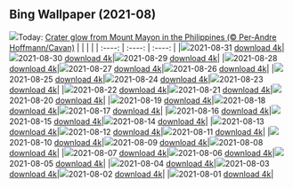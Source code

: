 ## Bing Wallpaper (2021-08)
![](https://www.bing.com/th?id=OHR.MayonVolcano_EN-US2517637729_UHD.jpg&w=1000)Today: [Crater glow from Mount Mayon in the Philippines (© Per-Andre Hoffmann/Cavan)](https://www.bing.com/th?id=OHR.MayonVolcano_EN-US2517637729_UHD.jpg)
|      |      |      |
| :----: | :----: | :----: |
|![](https://www.bing.com/th?id=OHR.MayonVolcano_EN-US2517637729_UHD.jpg&pid=hp&w=384&h=216&rs=1&c=4)2021-08-31 [download 4k](https://www.bing.com/th?id=OHR.MayonVolcano_EN-US2517637729_UHD.jpg)|![](https://www.bing.com/th?id=OHR.Ruskeala_EN-US2421855092_UHD.jpg&pid=hp&w=384&h=216&rs=1&c=4)2021-08-30 [download 4k](https://www.bing.com/th?id=OHR.Ruskeala_EN-US2421855092_UHD.jpg)|![](https://www.bing.com/th?id=OHR.Mpumalanga_EN-US2361653913_UHD.jpg&pid=hp&w=384&h=216&rs=1&c=4)2021-08-29 [download 4k](https://www.bing.com/th?id=OHR.Mpumalanga_EN-US2361653913_UHD.jpg)|
|![](https://www.bing.com/th?id=OHR.FlintstoneHouse_EN-US2289408745_UHD.jpg&pid=hp&w=384&h=216&rs=1&c=4)2021-08-28 [download 4k](https://www.bing.com/th?id=OHR.FlintstoneHouse_EN-US2289408745_UHD.jpg)|![](https://www.bing.com/th?id=OHR.SeaSwallow_EN-US1134590280_UHD.jpg&pid=hp&w=384&h=216&rs=1&c=4)2021-08-27 [download 4k](https://www.bing.com/th?id=OHR.SeaSwallow_EN-US1134590280_UHD.jpg)|![](https://www.bing.com/th?id=OHR.WalhallaOverlook_EN-US3794328028_UHD.jpg&pid=hp&w=384&h=216&rs=1&c=4)2021-08-26 [download 4k](https://www.bing.com/th?id=OHR.WalhallaOverlook_EN-US3794328028_UHD.jpg)|
|![](https://www.bing.com/th?id=OHR.HippieTown_EN-US1026712176_UHD.jpg&pid=hp&w=384&h=216&rs=1&c=4)2021-08-25 [download 4k](https://www.bing.com/th?id=OHR.HippieTown_EN-US1026712176_UHD.jpg)|![](https://www.bing.com/th?id=OHR.LittleBlueHeron_EN-US0980028207_UHD.jpg&pid=hp&w=384&h=216&rs=1&c=4)2021-08-24 [download 4k](https://www.bing.com/th?id=OHR.LittleBlueHeron_EN-US0980028207_UHD.jpg)|![](https://www.bing.com/th?id=OHR.OlympicCoast_EN-US0864284151_UHD.jpg&pid=hp&w=384&h=216&rs=1&c=4)2021-08-23 [download 4k](https://www.bing.com/th?id=OHR.OlympicCoast_EN-US0864284151_UHD.jpg)|
|![](https://www.bing.com/th?id=OHR.PetitMinou_EN-US0740676794_UHD.jpg&pid=hp&w=384&h=216&rs=1&c=4)2021-08-22 [download 4k](https://www.bing.com/th?id=OHR.PetitMinou_EN-US0740676794_UHD.jpg)|![](https://www.bing.com/th?id=OHR.EmptyQuarter_EN-US0636903975_UHD.jpg&pid=hp&w=384&h=216&rs=1&c=4)2021-08-21 [download 4k](https://www.bing.com/th?id=OHR.EmptyQuarter_EN-US0636903975_UHD.jpg)|![](https://www.bing.com/th?id=OHR.GiantManta_EN-US0573503252_UHD.jpg&pid=hp&w=384&h=216&rs=1&c=4)2021-08-20 [download 4k](https://www.bing.com/th?id=OHR.GiantManta_EN-US0573503252_UHD.jpg)|
|![](https://www.bing.com/th?id=OHR.RedRoofTile_EN-US7950086465_UHD.jpg&pid=hp&w=384&h=216&rs=1&c=4)2021-08-19 [download 4k](https://www.bing.com/th?id=OHR.RedRoofTile_EN-US7950086465_UHD.jpg)|![](https://www.bing.com/th?id=OHR.PochuckValley_EN-US7792130272_UHD.jpg&pid=hp&w=384&h=216&rs=1&c=4)2021-08-18 [download 4k](https://www.bing.com/th?id=OHR.PochuckValley_EN-US7792130272_UHD.jpg)|![](https://www.bing.com/th?id=OHR.PortAventura_EN-US7476980187_UHD.jpg&pid=hp&w=384&h=216&rs=1&c=4)2021-08-17 [download 4k](https://www.bing.com/th?id=OHR.PortAventura_EN-US7476980187_UHD.jpg)|
|![](https://www.bing.com/th?id=OHR.StrandbadTiefenbrunnen_EN-US6967556801_UHD.jpg&pid=hp&w=384&h=216&rs=1&c=4)2021-08-16 [download 4k](https://www.bing.com/th?id=OHR.StrandbadTiefenbrunnen_EN-US6967556801_UHD.jpg)|![](https://www.bing.com/th?id=OHR.UbehebeCrater_EN-US6244876287_UHD.jpg&pid=hp&w=384&h=216&rs=1&c=4)2021-08-15 [download 4k](https://www.bing.com/th?id=OHR.UbehebeCrater_EN-US6244876287_UHD.jpg)|![](https://www.bing.com/th?id=OHR.Southpaw_EN-US5351899274_UHD.jpg&pid=hp&w=384&h=216&rs=1&c=4)2021-08-14 [download 4k](https://www.bing.com/th?id=OHR.Southpaw_EN-US5351899274_UHD.jpg)|
|![](https://www.bing.com/th?id=OHR.OkavangoHerd_EN-US9805568447_UHD.jpg&pid=hp&w=384&h=216&rs=1&c=4)2021-08-13 [download 4k](https://www.bing.com/th?id=OHR.OkavangoHerd_EN-US9805568447_UHD.jpg)|![](https://www.bing.com/th?id=OHR.DinoShower_EN-US8295174033_UHD.jpg&pid=hp&w=384&h=216&rs=1&c=4)2021-08-12 [download 4k](https://www.bing.com/th?id=OHR.DinoShower_EN-US8295174033_UHD.jpg)|![](https://www.bing.com/th?id=OHR.ArtsandIndustries_EN-US9282950585_UHD.jpg&pid=hp&w=384&h=216&rs=1&c=4)2021-08-11 [download 4k](https://www.bing.com/th?id=OHR.ArtsandIndustries_EN-US9282950585_UHD.jpg)|
|![](https://www.bing.com/th?id=OHR.MineBay_EN-US9163715590_UHD.jpg&pid=hp&w=384&h=216&rs=1&c=4)2021-08-10 [download 4k](https://www.bing.com/th?id=OHR.MineBay_EN-US9163715590_UHD.jpg)|![](https://www.bing.com/th?id=OHR.QuayBridge_EN-US9006727077_UHD.jpg&pid=hp&w=384&h=216&rs=1&c=4)2021-08-09 [download 4k](https://www.bing.com/th?id=OHR.QuayBridge_EN-US9006727077_UHD.jpg)|![](https://www.bing.com/th?id=OHR.SaltCones_EN-US8727302779_UHD.jpg&pid=hp&w=384&h=216&rs=1&c=4)2021-08-08 [download 4k](https://www.bing.com/th?id=OHR.SaltCones_EN-US8727302779_UHD.jpg)|
|![](https://www.bing.com/th?id=OHR.SalisburyCrags_EN-US5552613401_UHD.jpg&pid=hp&w=384&h=216&rs=1&c=4)2021-08-07 [download 4k](https://www.bing.com/th?id=OHR.SalisburyCrags_EN-US5552613401_UHD.jpg)|![](https://www.bing.com/th?id=OHR.SkyPool_EN-US8327769804_UHD.jpg&pid=hp&w=384&h=216&rs=1&c=4)2021-08-06 [download 4k](https://www.bing.com/th?id=OHR.SkyPool_EN-US8327769804_UHD.jpg)|![](https://www.bing.com/th?id=OHR.Neofelis_EN-US8038280591_UHD.jpg&pid=hp&w=384&h=216&rs=1&c=4)2021-08-05 [download 4k](https://www.bing.com/th?id=OHR.Neofelis_EN-US8038280591_UHD.jpg)|
|![](https://www.bing.com/th?id=OHR.WachsenburgCastle_EN-US0450745616_UHD.jpg&pid=hp&w=384&h=216&rs=1&c=4)2021-08-04 [download 4k](https://www.bing.com/th?id=OHR.WachsenburgCastle_EN-US0450745616_UHD.jpg)|![](https://www.bing.com/th?id=OHR.UpperCathedral_EN-US7580471789_UHD.jpg&pid=hp&w=384&h=216&rs=1&c=4)2021-08-03 [download 4k](https://www.bing.com/th?id=OHR.UpperCathedral_EN-US7580471789_UHD.jpg)|![](https://www.bing.com/th?id=OHR.LammasDay_EN-US7320561829_UHD.jpg&pid=hp&w=384&h=216&rs=1&c=4)2021-08-02 [download 4k](https://www.bing.com/th?id=OHR.LammasDay_EN-US7320561829_UHD.jpg)|
|![](https://www.bing.com/th?id=OHR.TanzaniaBeeEater_EN-US6785378427_UHD.jpg&pid=hp&w=384&h=216&rs=1&c=4)2021-08-01 [download 4k](https://www.bing.com/th?id=OHR.TanzaniaBeeEater_EN-US6785378427_UHD.jpg)|